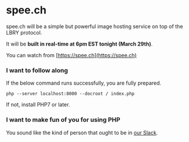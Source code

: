 # spee.ch
spee.ch will be a simple but powerful image hosting service on top of the LBRY protocol.

It will be **built in real-time at 6pm EST tonight (March 29th)**.

You can watch from [https://spee.ch](https://spee.ch)

### I want to follow along 

If the below command runs successfully, you are fully prepared.

`php --server localhost:8000 --docroot / index.php`

If not, install PHP7 or later.

### I want to make fun of you for using PHP

You sound like the kind of person that ought to be in [our Slack](https://slack.lbry.io).


